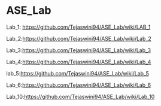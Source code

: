 # ASE_Lab
Lab_1: https://github.com/Tejaswini94/ASE_Lab/wiki/LAB_1

Lab_2:https://github.com/Tejaswini94/ASE_Lab/wiki/Lab_2

Lab_3:https://github.com/Tejaswini94/ASE_Lab/wiki/Lab_3

Lab_4:https://github.com/Tejaswini94/ASE_Lab/wiki/Lab_4

lab_5:https://github.com/Tejaswini94/ASE_Lab/wiki/Lab_5

Lab_6:https://github.com/Tejaswini94/ASE_Lab/wiki/Lab_6

Lab_10:https://github.com/Tejaswini94/ASE_Lab/wiki/Lab_10
